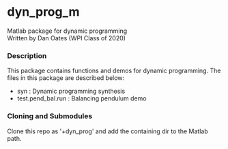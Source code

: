 # dyn_prog_m
Matlab package for dynamic programming  
Written by Dan Oates (WPI Class of 2020)

### Description
This package contains functions and demos for dynamic programming. The files
in this package are described below:

- syn : Dynamic programming synthesis
- test.pend_bal.run : Balancing pendulum demo

### Cloning and Submodules
Clone this repo as '+dyn_prog' and add the containing dir to the Matlab path.